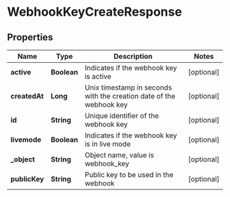 

# WebhookKeyCreateResponse

## Properties

Name | Type | Description | Notes
------------ | ------------- | ------------- | -------------
**active** | **Boolean** | Indicates if the webhook key is active |  [optional]
**createdAt** | **Long** | Unix timestamp in seconds with the creation date of the webhook key |  [optional]
**id** | **String** | Unique identifier of the webhook key |  [optional]
**livemode** | **Boolean** | Indicates if the webhook key is in live mode |  [optional]
**_object** | **String** | Object name, value is webhook_key |  [optional]
**publicKey** | **String** | Public key to be used in the webhook |  [optional]




